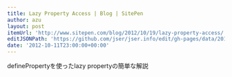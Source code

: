 ```yaml
---
title: Lazy Property Access | Blog | SitePen
author: azu
layout: post
itemUrl: 'http://www.sitepen.com/blog/2012/10/19/lazy-property-access/'
editJSONPath: 'https://github.com/jser/jser.info/edit/gh-pages/data/2012/10/index.json'
date: '2012-10-11T23:00:00+00:00'
---
```

definePropertyを使ったlazy propertyの簡単な解説
